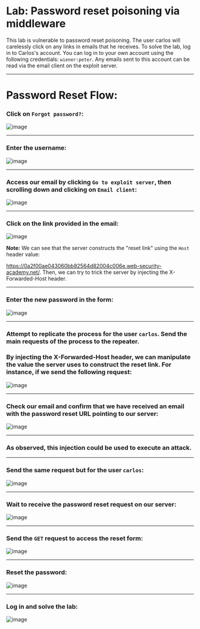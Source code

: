 # Lab: Password reset poisoning via middleware

This lab is vulnerable to password reset poisoning. The user carlos will carelessly click on any links in emails that he receives. To solve the lab, log in to Carlos's account. You can log in to your own account using the following credentials: `wiener:peter`. Any emails sent to this account can be read via the email client on the exploit server.

---

# Password Reset Flow:

### Click on `Forgot password?`:
![image](https://github.com/user-attachments/assets/a03835d0-333d-48d2-bd90-145771698435)

---

### Enter the username:
![image](https://github.com/user-attachments/assets/e3297070-437e-4cc7-9938-ea19c19ab408)

---

### Access our email by clicking `Go to exploit server`, then scrolling down and clicking on `Email client`:
![image](https://github.com/user-attachments/assets/6898b6d6-9360-4c9c-9393-7036eac7969d)

---

### Click on the link provided in the email:
![image](https://github.com/user-attachments/assets/d2ebabb0-b7cc-4e3d-b7b4-5345f4a8f46b)

**Note:** We can see that the server constructs the "reset link" using the `Host` header value:  

https://0a2f00ae043060bb82564d82004c006e.web-security-academy.net/. Then, we can try to trick the server by injecting the X-Forwarded-Host header.

---

### Enter the new password in the form:
![image](https://github.com/user-attachments/assets/aea95600-47b1-4228-bef0-434f52cc206e)

---

### Attempt to replicate the process for the user `carlos`. Send the main requests of the process to the repeater.

### By injecting the X-Forwarded-Host header, we can manipulate the value the server uses to construct the reset link. For instance, if we send the following request:
![image](https://github.com/user-attachments/assets/72260c58-93a4-42de-bf45-b49dee829e60)

---

### Check our email and confirm that we have received an email with the password reset URL pointing to our server:
![image](https://github.com/user-attachments/assets/30037c03-e232-41bd-aabb-7e659bf1dcdd)

---

### As observed, this injection could be used to execute an attack.

---

### Send the same request but for the user `carlos`:
![image](https://github.com/user-attachments/assets/715daa03-a69e-4c53-8090-3248592baa03)

---

### Wait to receive the password reset request on our server:
![image](https://github.com/user-attachments/assets/dadeb2a2-bd96-4516-b5eb-c94b256e7d43)

---

### Send the `GET` request to access the reset form:
![image](https://github.com/user-attachments/assets/2870b5f8-f8f5-4d53-8120-81cdcf8135d8)

---

### Reset the password:
![image](https://github.com/user-attachments/assets/14823296-df73-478d-8501-74c3d4de5a80)

---

### Log in and solve the lab:
![image](https://github.com/user-attachments/assets/9b99c0f8-92f9-4a80-8e23-bb5325f0cc20)









